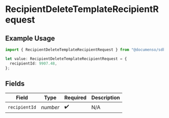 # RecipientDeleteTemplateRecipientRequest

## Example Usage

```typescript
import { RecipientDeleteTemplateRecipientRequest } from "@documenso/sdk-typescript/models/operations";

let value: RecipientDeleteTemplateRecipientRequest = {
  recipientId: 9907.48,
};
```

## Fields

| Field              | Type               | Required           | Description        |
| ------------------ | ------------------ | ------------------ | ------------------ |
| `recipientId`      | *number*           | :heavy_check_mark: | N/A                |